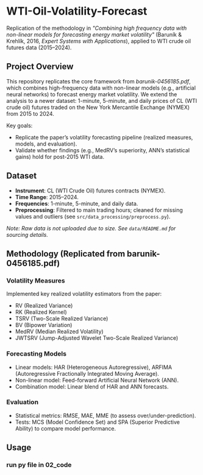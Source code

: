 # WTI-Oil-Volatility-Forecast  
Replication of the methodology in *"Combining high frequency data with non-linear models for forecasting energy market volatility"* (Baruník & Krehlík, 2016, *Expert Systems with Applications*), applied to WTI crude oil futures data (2015–2024).  


## **Project Overview**  
This repository replicates the core framework from *barunik-0456185.pdf*, which combines high-frequency data with non-linear models (e.g., artificial neural networks) to forecast energy market volatility. We extend the analysis to a newer dataset: 1-minute, 5-minute, and daily prices of CL (WTI crude oil) futures traded on the New York Mercantile Exchange (NYMEX) from 2015 to 2024.  

Key goals:  
- Replicate the paper’s volatility forecasting pipeline (realized measures, models, and evaluation).  
- Validate whether findings (e.g., MedRV’s superiority, ANN’s statistical gains) hold for post-2015 WTI data.  


## **Dataset**  
- **Instrument**: CL (WTI Crude Oil) futures contracts (NYMEX).  
- **Time Range**: 2015–2024.  
- **Frequencies**: 1-minute, 5-minute, and daily data.  
- **Preprocessing**: Filtered to main trading hours; cleaned for missing values and outliers (see `src/data_processing/preprocess.py`).  

*Note: Raw data is not uploaded due to size. See `data/README.md` for sourcing details.*  


## **Methodology (Replicated from barunik-0456185.pdf)**  
### **Volatility Measures**  
Implemented key realized volatility estimators from the paper:  
- RV (Realized Variance)  
- RK (Realized Kernel)  
- TSRV (Two-Scale Realized Variance)  
- BV (Bipower Variation)  
- MedRV (Median Realized Volatility)  
- JWTSRV (Jump-Adjusted Wavelet Two-Scale Realized Variance)  

### **Forecasting Models**  
- Linear models: HAR (Heterogeneous Autoregressive), ARFIMA (Autoregressive Fractionally Integrated Moving Average).  
- Non-linear model: Feed-forward Artificial Neural Network (ANN).  
- Combination model: Linear blend of HAR and ANN forecasts.  

### **Evaluation**  
- Statistical metrics: RMSE, MAE, MME (to assess over/under-prediction).  
- Tests: MCS (Model Confidence Set) and SPA (Superior Predictive Ability) to compare model performance.  


## **Usage**  
### run py file in 02_code
